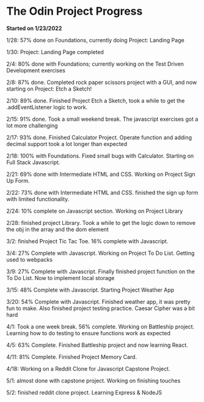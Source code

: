 # The Odin Project Progress

**Started on 1/23/2022**

1/28: 57% done on Foundations, currently doing Project: Landing Page

1/30: Project: Landing Page completed

2/4: 80% done with Foundations; currently working on the Test Driven Development exercises

2/8: 87% done. Completed rock paper scissors project with a GUI, and now starting on Project: Etch a Sketch!

2/10: 89% done. Finished Project Etch a Sketch, took a while to get the .addEventListener logic to work.

2/15: 91% done. Took a small weekend break. The javascript exercises got a lot more challenging

2/17: 93% done. Finished Calculator Project. Operate function and adding decimal support took a lot longer than expected

2/18: 100% with Foundations. Fixed small bugs with Calculator. Starting on Full Stack Javascript.

2/21: 69% done with Intermediate HTML and CSS. Working on Project Sign Up Form.

2/22: 73% done with Intermediate HTML and CSS. finished the sign up form with limited functionality.

2/24: 10% complete on Javascript section. Working on Project Library

2/28: finished project Library. Took a while to get the logic down to remove the obj in the array and the dom element

3/2: finished Project Tic Tac Toe. 16% complete with Javascript.

3/4: 27% Complete with Javascript. Working on Project To Do List. Getting used to webpacks

3/9: 27% Complete with Javascript. Finally finished project function on the To Do List. Now to implement local storage

3/15: 48% Complete with Javascript. Starting Project Weather App

3/20: 54% Complete with Javascript. Finished weather app, it was pretty fun to make. Also finished project testing practice. Caesar Cipher was a bit hard

4/1: Took a one week break. 56% complete. Working on Battleship project. Learning how to do testing to ensure functions work as expected

4/5: 63% Complete. Finished Battleship project and now learning React.

4/11: 81% Complete. Finished Project Memory Card.

4/18: Working on a Reddit Clone for Javascript Capstone Project.

5/1: almost done with capstone project. Working on finishing touches

5/2: finished reddit clone project. Learning Express & NodeJS
